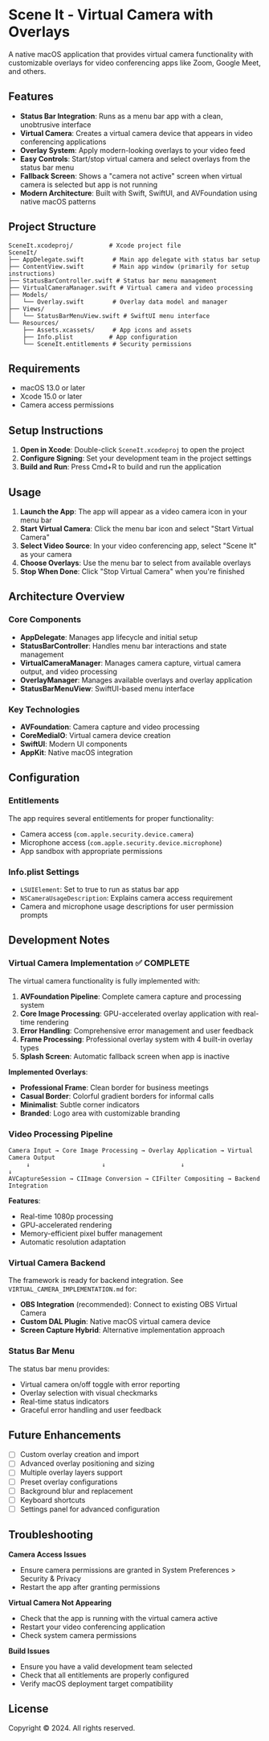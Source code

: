 # Scene It - Virtual Camera with Overlays

A native macOS application that provides virtual camera functionality with customizable overlays for video conferencing apps like Zoom, Google Meet, and others.

## Features

- **Status Bar Integration**: Runs as a menu bar app with a clean, unobtrusive interface
- **Virtual Camera**: Creates a virtual camera device that appears in video conferencing applications
- **Overlay System**: Apply modern-looking overlays to your video feed
- **Easy Controls**: Start/stop virtual camera and select overlays from the status bar menu
- **Fallback Screen**: Shows a "camera not active" screen when virtual camera is selected but app is not running
- **Modern Architecture**: Built with Swift, SwiftUI, and AVFoundation using native macOS patterns

## Project Structure

```
SceneIt.xcodeproj/          # Xcode project file
SceneIt/
├── AppDelegate.swift        # Main app delegate with status bar setup
├── ContentView.swift        # Main app window (primarily for setup instructions)
├── StatusBarController.swift # Status bar menu management
├── VirtualCameraManager.swift # Virtual camera and video processing
├── Models/
│   └── Overlay.swift        # Overlay data model and manager
├── Views/
│   └── StatusBarMenuView.swift # SwiftUI menu interface
└── Resources/
    ├── Assets.xcassets/     # App icons and assets
    ├── Info.plist          # App configuration
    └── SceneIt.entitlements # Security permissions
```

## Requirements

- macOS 13.0 or later
- Xcode 15.0 or later
- Camera access permissions

## Setup Instructions

1. **Open in Xcode**: Double-click `SceneIt.xcodeproj` to open the project
2. **Configure Signing**: Set your development team in the project settings
3. **Build and Run**: Press Cmd+R to build and run the application

## Usage

1. **Launch the App**: The app will appear as a video camera icon in your menu bar
2. **Start Virtual Camera**: Click the menu bar icon and select "Start Virtual Camera"
3. **Select Video Source**: In your video conferencing app, select "Scene It" as your camera
4. **Choose Overlays**: Use the menu bar to select from available overlays
5. **Stop When Done**: Click "Stop Virtual Camera" when you're finished

## Architecture Overview

### Core Components

- **AppDelegate**: Manages app lifecycle and initial setup
- **StatusBarController**: Handles menu bar interactions and state management  
- **VirtualCameraManager**: Manages camera capture, virtual camera output, and video processing
- **OverlayManager**: Manages available overlays and overlay application
- **StatusBarMenuView**: SwiftUI-based menu interface

### Key Technologies

- **AVFoundation**: Camera capture and video processing
- **CoreMediaIO**: Virtual camera device creation
- **SwiftUI**: Modern UI components
- **AppKit**: Native macOS integration

## Configuration

### Entitlements

The app requires several entitlements for proper functionality:
- Camera access (`com.apple.security.device.camera`)
- Microphone access (`com.apple.security.device.microphone`)
- App sandbox with appropriate permissions

### Info.plist Settings

- `LSUIElement`: Set to true to run as status bar app
- `NSCameraUsageDescription`: Explains camera access requirement
- Camera and microphone usage descriptions for user permission prompts

## Development Notes

### Virtual Camera Implementation ✅ COMPLETE

The virtual camera functionality is fully implemented with:
1. **AVFoundation Pipeline**: Complete camera capture and processing system
2. **Core Image Processing**: GPU-accelerated overlay application with real-time rendering
3. **Error Handling**: Comprehensive error management and user feedback
4. **Frame Processing**: Professional overlay system with 4 built-in overlay types
5. **Splash Screen**: Automatic fallback screen when app is inactive

**Implemented Overlays**:
- **Professional Frame**: Clean border for business meetings
- **Casual Border**: Colorful gradient borders for informal calls  
- **Minimalist**: Subtle corner indicators
- **Branded**: Logo area with customizable branding

### Video Processing Pipeline

```
Camera Input → Core Image Processing → Overlay Application → Virtual Camera Output
     ↓                    ↓                     ↓                      ↓
AVCaptureSession → CIImage Conversion → CIFilter Compositing → Backend Integration
```

**Features**:
- Real-time 1080p processing
- GPU-accelerated rendering
- Memory-efficient pixel buffer management
- Automatic resolution adaptation

### Virtual Camera Backend

The framework is ready for backend integration. See `VIRTUAL_CAMERA_IMPLEMENTATION.md` for:
- **OBS Integration** (recommended): Connect to existing OBS Virtual Camera
- **Custom DAL Plugin**: Native macOS virtual camera device
- **Screen Capture Hybrid**: Alternative implementation approach

### Status Bar Menu

The status bar menu provides:
- Virtual camera on/off toggle with error reporting
- Overlay selection with visual checkmarks
- Real-time status indicators
- Graceful error handling and user feedback

## Future Enhancements

- [ ] Custom overlay creation and import
- [ ] Advanced overlay positioning and sizing
- [ ] Multiple overlay layers support
- [ ] Preset overlay configurations
- [ ] Background blur and replacement
- [ ] Keyboard shortcuts
- [ ] Settings panel for advanced configuration

## Troubleshooting

**Camera Access Issues**
- Ensure camera permissions are granted in System Preferences > Security & Privacy
- Restart the app after granting permissions

**Virtual Camera Not Appearing**
- Check that the app is running with the virtual camera active
- Restart your video conferencing application
- Check system camera permissions

**Build Issues**
- Ensure you have a valid development team selected
- Check that all entitlements are properly configured
- Verify macOS deployment target compatibility

## License

Copyright © 2024. All rights reserved.